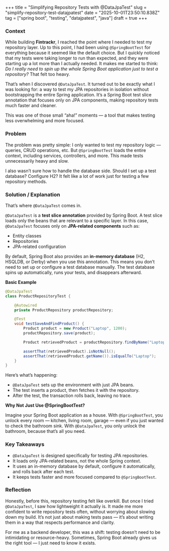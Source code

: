 +++
title = "Simplifying Repository Tests with @DataJpaTest"
slug = "simplify-repository-test-datajpatest"
date = "2025-10-01T23:50:10.838Z"
tag = ["spring boot", "testing", "datajpatest", "java"]
draft = true
+++

### Context

While building **Fintrackr**, I reached the point where I needed to test my repository layer. Up to this point, I had been using `@SpringBootTest` for everything because it seemed like the default choice. But I quickly noticed that my tests were taking longer to run than expected, and they were starting up a lot more than I actually needed. It makes me started to think: *Do I really need to spin up the whole Spring Boot application just to test a repository?* That felt too heavy.

That’s when I discovered `@DataJpaTest`. It turned out to be exactly what I was looking for: a way to test my JPA repositories in isolation without bootstrapping the entire Spring application. It’s a Spring Boot test slice annotation that focuses only on JPA components, making repository tests much faster and cleaner.

This was one of those small “aha!” moments — a tool that makes testing less overwhelming and more focused.

### Problem

The problem was pretty simple: I only wanted to test my repository logic — queries, CRUD operations, etc. But `@SpringBootTest` loads the entire context, including services, controllers, and more. This made tests unnecessarily heavy and slow.  

I also wasn’t sure how to handle the database side. Should I set up a test database? Configure H2? It felt like a lot of work just for testing a few repository methods.

### Solution / Explanation

That’s where `@DataJpaTest` comes in.  

`@DataJpaTest` is a **test slice annotation** provided by Spring Boot. A test slice loads only the beans that are relevant to a specific layer. In this case, `@DataJpaTest` focuses only on **JPA-related components** such as:  

- Entity classes  
- Repositories  
- JPA-related configuration  

By default, Spring Boot also provides an **in-memory database** (H2, HSQLDB, or Derby) when you use this annotation. This means you don’t need to set up or configure a test database manually. The test database spins up automatically, runs your tests, and disappears afterward.  

**Basic Example**

```java
@DataJpaTest
class ProductRepositoryTest {

    @Autowired
    private ProductRepository productRepository;

    @Test
    void testSaveAndFindProduct() {
        Product product = new Product("Laptop", 1200);
        productRepository.save(product);

        Product retrievedProduct = productRepository.findByName("Laptop").get();

        assertThat(retrievedProduct).isNotNull();
        assertThat(retrievedProduct.getName()).isEqualTo("Laptop");
    }
}
```
Here’s what’s happening:
- `@DataJpaTest` sets up the environment with just JPA beans.
- The test inserts a product, then fetches it with the repository.
- After the test, the transaction rolls back, leaving no trace.

**Why Not Just Use @SpringBootTest?**

Imagine your Spring Boot application as a house. With `@SpringBootTest`, you unlock every room — kitchen, living room, garage — even if you just wanted to check the bathroom sink. With `@DataJpaTest`, you only unlock the bathroom, because that’s all you need.

### Key Takeaways
- `@DataJpaTest` is designed specifically for testing JPA repositories.
- It loads only JPA-related beans, not the whole Spring context.
- It uses an in-memory database by default, configure it automatically, and rolls back after each test.
- It keeps tests faster and more focused compared to `@SpringBootTest`.

### Reflection

Honestly, before this, repository testing felt like overkill. But once I tried `@DataJpaTest`, I saw how lightweight it actually is. It made me more confident to write repository tests often, without worrying about slowing down my build. It’s not just about making tests pass — it’s about writing them in a way that respects performance and clarity.

For me as a backend developer, this was a shift: testing doesn’t need to be intimidating or resource-heavy. Sometimes, Spring Boot already gives us the right tool — I just need to know it exists.